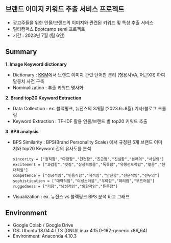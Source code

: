 
## 브랜드 이미지 키워드 추출 서비스 프로젝트 

- 광고주들을 위한 인물/브랜드의 이미지와 관련된 키워드 및 특성 추출 서비스
- 멀티캠퍼스 Bootcamp semi 프로젝트
- 기간 : 2023년 7월 (팀 6인)

## Summary
**1. Image Keyword dictionary**
  - Dictionary : [KKM](http://kkma.snu.ac.kr/statistic)에서 브랜드 이미지 관련 단어만 분리 (형용사VA, 어근XR) 하여 말뭉치 사전 구축
  - Nominalization : 추출 키워드 명사화 

**2. Brand top20 Keyword Extraction**
  - Data Collection : ex. 블랙핑크, 뉴진스의 3개월 (2023.6~8월) 기사/블로그 크롤링 
  - Keyword Extraction : TF-IDF 활용 인물/브랜드 별 top20 키워드 추출

**3. BPS analysis**
  - BPS Similarity : BPS(Brand Personality Scale) 에서 규정된 5개 브랜드 이미지와 top20 Keyword 간의 유사도를 분석
    ```
    sincerity = ["정직함","다정함","건전함","친근함","진실함","본래의","사실의"]
    excitement = ["과감함","멋짐","상상력있음","독특함","유행선도적임","젊음","현대적임"]
    competence = ["성공적임","믿음직함","지적임","안전함","전문적임","선두의"]
    sophistication = ["매력적임","여성스러움","우아함","화려함","부드러움"]
    ruggedness = ["거침","남성적임","외향적임","튼튼함"]
    ```
  - Visualization : ex. 뉴진스 vs 블랙핑크 BPS 분석 비교 그래프 

## Environment
- Google Colab / Google Drive
- OS: Ubuntu 18.04.4 LTS (GNU/Linux 4.15.0-162-generic x86_64)
- Environment: Anaconda 4.10.3
